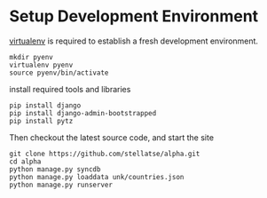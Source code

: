 # Setup Development Environment
[virtualenv](http://www.virtualenv.org/en/latest/index.html) is required to 
establish a fresh development environment.

    mkdir pyenv
    virtualenv pyenv
    source pyenv/bin/activate


install required tools and libraries

    pip install django
    pip install django-admin-bootstrapped
    pip install pytz

Then checkout the latest source code, and start the site

    git clone https://github.com/stellatse/alpha.git
    cd alpha
    python manage.py syncdb
    python manage.py loaddata unk/countries.json
    python manage.py runserver